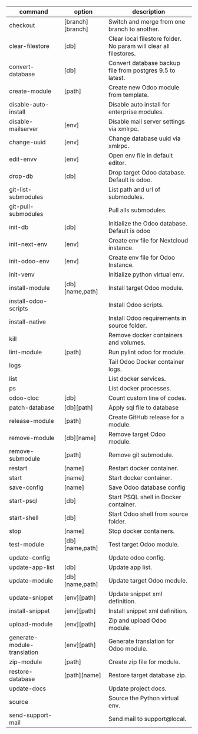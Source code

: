 | command                     | option           | description                                                       |
| --------------------------- | ---------------- | ----------------------------------------------------------------- |
| checkout                    | [branch][branch] | Switch and merge from one branch to another.                      |
| clear-filestore             | [db]             | Clear local filestore folder. No param will clear all filestores. |
| convert-database            | [db]             | Convert database backup file from postgres 9.5 to latest.         |
| create-module               | [path]           | Create new Odoo module from template.                             |
| disable-auto-install        |                  | Disable auto install for enterprise modules.                      |
| disable-mailserver          | [env]            | Disable mail server settings via xmlrpc.                          |
| change-uuid                 | [env]            | Change database uuid via xmlrpc.                                  |
| edit-envv                   | [env]            | Open env file in default editor.                                  |
| drop-db                     | [db]             | Drop target Odoo database. Default is odoo.                       |
| git-list-submodules         |                  | List path and url of submodules.                                  |
| git-pull-submodules         |                  | Pull alls submodules.                                             |
| init-db                     | [db]             | Initialize the Odoo database. Default is odoo                     |
| init-next-env               | [env]            | Create env file for Nextcloud instance.                           |
| init-odoo-env               | [env]            | Create env file for Odoo Instance.                                |
| init-venv                   |                  | Initialize python virtual env.                                    |
| install-module              | [db][name,path]  | Install target Odoo module.                                       |
| install-odoo-scripts        |                  | Install Odoo scripts.                                             |
| install-native              |                  | Install Odoo requirements in source folder.                       |
| kill                        |                  | Remove docker containers and volumes.                             |
| lint-module                 | [path]           | Run pylint odoo for module.                                       |
| logs                        |                  | Tail Odoo Docker container logs.                                  |
| list                        |                  | List docker services.                                             |
| ps                          |                  | List docker processes.                                            |
| odoo-cloc                   | [db]             | Count custom line of codes.                                       |
| patch-database              | [db][path]       | Apply sql file to database                                        |
| release-module              | [path]           | Create GitHub release for a module.                               |
| remove-module               | [db][name]       | Remove target Odoo module.                                        |
| remove-submodule            | [path]           | Remove git submodule.                                             |
| restart                     | [name]           | Restart docker container.                                         |
| start                       | [name]           | Start docker container.                                           |
| save-config                 | [name]           | Save Odoo database config                                         |
| start-psql                  | [db]             | Start PSQL shell in Docker container.                             |
| start-shell                 | [db]             | Start Odoo shell from source folder.                              |
| stop                        | [name]           | Stop docker containers.                                           |
| test-module                 | [db][name,path]  | Test target Odoo module.                                          |
| update-config               |                  | Update odoo config.                                               |
| update-app-list             | [db]             | Update app list.                                                  |
| update-module               | [db][name,path]  | Update target Odoo module.                                        |
| update-snippet              | [env][path]      | Update snippet xml definition.                                    |
| install-snippet             | [env][path]      | Install snippet xml definition.                                   |
| upload-module               | [env][path]      | Zip and upload Odoo module.                                       |
| generate-module-translation | [env][path]      | Generate translation for Odoo module.                             |
| zip-module                  | [path]           | Create zip file for module.                                       |
| restore-database            | [path][name]     | Restore target database zip.                                      |
| update-docs                 |                  | Update project docs.                                              |
| source                      |                  | Source the Python virtual env.                                    |
| send-support-mail           |                  | Send mail to support@local.                                       |

